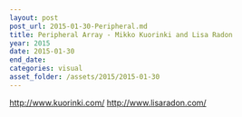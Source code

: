 ```yaml
---
layout: post
post_url: 2015-01-30-Peripheral.md
title: Peripheral Array - Mikko Kuorinki and Lisa Radon
year: 2015
date: 2015-01-30
end_date: 
categories: visual
asset_folder: /assets/2015/2015-01-30
---
```

http://www.kuorinki.com/
http://www.lisaradon.com/